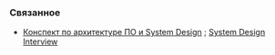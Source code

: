 ### Связанное
- [Конспект по архитектуре ПО и System Design](https://habr.com/ru/articles/888202/) ; [System Design Interview](https://miro.com/app/board/uXjVLw0JIYw=/)
